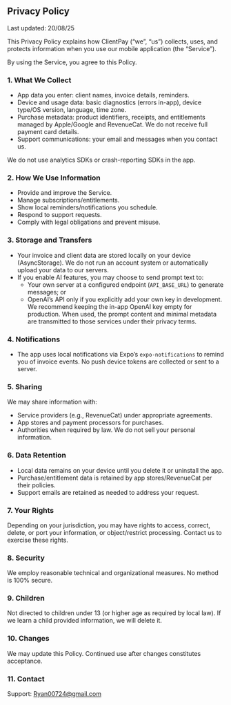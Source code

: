 ## Privacy Policy
Last updated: 20/08/25

This Privacy Policy explains how ClientPay (“we”, “us”) collects, uses, and protects information when you use our mobile application (the “Service”).

By using the Service, you agree to this Policy.

### 1. What We Collect
- App data you enter: client names, invoice details, reminders.
- Device and usage data: basic diagnostics (errors in-app), device type/OS version, language, time zone.
- Purchase metadata: product identifiers, receipts, and entitlements managed by Apple/Google and RevenueCat. We do not receive full payment card details.
- Support communications: your email and messages when you contact us.

We do not use analytics SDKs or crash-reporting SDKs in the app.

### 2. How We Use Information
- Provide and improve the Service.
- Manage subscriptions/entitlements.
- Show local reminders/notifications you schedule.
- Respond to support requests.
- Comply with legal obligations and prevent misuse.

### 3. Storage and Transfers
- Your invoice and client data are stored locally on your device (AsyncStorage). We do not run an account system or automatically upload your data to our servers.
- If you enable AI features, you may choose to send prompt text to:
  - Your own server at a configured endpoint (`API_BASE_URL`) to generate messages; or
  - OpenAI’s API only if you explicitly add your own key in development. We recommend keeping the in-app OpenAI key empty for production.
  When used, the prompt content and minimal metadata are transmitted to those services under their privacy terms.

### 4. Notifications
- The app uses local notifications via Expo’s `expo-notifications` to remind you of invoice events. No push device tokens are collected or sent to a server.

### 5. Sharing
We may share information with:
- Service providers (e.g., RevenueCat) under appropriate agreements.
- App stores and payment processors for purchases.
- Authorities when required by law.
We do not sell your personal information.

### 6. Data Retention
- Local data remains on your device until you delete it or uninstall the app.
- Purchase/entitlement data is retained by app stores/RevenueCat per their policies.
- Support emails are retained as needed to address your request.

### 7. Your Rights
Depending on your jurisdiction, you may have rights to access, correct, delete, or port your information, or object/restrict processing. Contact us to exercise these rights.

### 8. Security
We employ reasonable technical and organizational measures. No method is 100% secure.

### 9. Children
Not directed to children under 13 (or higher age as required by local law). If we learn a child provided information, we will delete it.

### 10. Changes
We may update this Policy. Continued use after changes constitutes acceptance.

### 11. Contact
Support: Ryan00724@gmail.com

 
